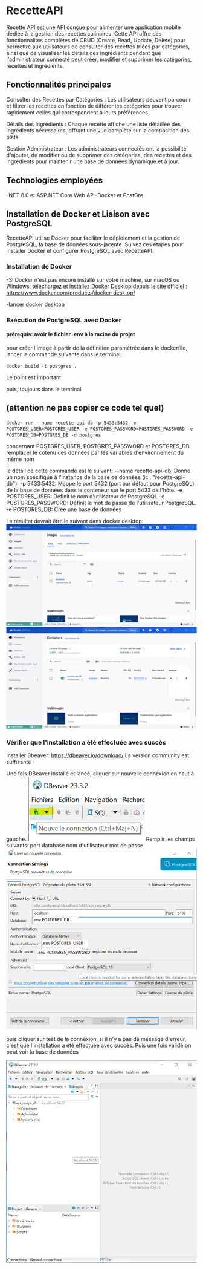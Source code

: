 # RecetteAPI
Recette API est une API conçue pour alimenter une application mobile dédiée à la gestion des recettes culinaires. Cette API offre des fonctionnalités complètes de CRUD (Create, Read, Update, Delete) pour permettre aux utilisateurs de consulter des recettes triées par catégories, ainsi que de visualiser les détails des ingrédients pendant que l'administrateur connecté peut créer, modifier et supprimer les catégories, recettes et ingrédients.

## Fonctionnalités principales
Consulter des Recettes par Catégories : Les utilisateurs peuvent parcourir et filtrer les recettes en fonction de différentes catégories pour trouver rapidement celles qui correspondent à leurs préférences.

Détails des Ingrédients : Chaque recette affiche une liste détaillée des ingrédients nécessaires, offrant une vue complète sur la composition des plats.

Gestion Administrateur : Les administrateurs connectés ont la possibilité d'ajouter, de modifier ou de supprimer des catégories, des recettes et des ingrédients pour maintenir une base de données dynamique et à jour.

## Technologies employées
-NET 8.0 et ASP.NET Core Web AP
-Docker et PostGre

## Installation de Docker et Liaison avec PostgreSQL
RecetteAPI utilise Docker pour faciliter le déploiement et la gestion de PostgreSQL, la base de données sous-jacente. Suivez ces étapes pour installer Docker et configurer PostgreSQL avec RecetteAPI.

### Installation de Docker
-Si Docker n'est pas encore installé sur votre machine, sur macOS ou Windows, téléchargez et installez Docker Desktop depuis le site officiel :
https://www.docker.com/products/docker-desktop/

-lancer docker desktop

### Exécution de PostgreSQL avec Docker
#### prérequis: avoir le fichier .env à la racine du projet
pour créer l'image à partir de la définition paramétrée dans le dockerfile, lancer la commande suivante dans le terminal:
```Terminal
docker build -t postgres .
```
Le point est important

puis, toujours dans le temrinal
## (attention ne pas copier ce code tel quel)
```Terminal
docker run --name recette-api-db -p 5433:5432 -e POSTGRES_USER=POSTGRES_USER -e POSTGRES_PASSWORD=POSTGRES_PASSWORD -e POSTGRES_DB=POSTGRES_DB -d postgres
```
concernant POSTGRES_USER, POSTGRES_PASSWORD et POSTGRES_DB
remplacer le cotenu des données par les variables d'environnement du même nom

le détail de cette commande est le suivant:
--name recette-api-db: Donne un nom spécifique à l'instance de la base de données (ici, "recette-api-db").
-p 5433:5432: Mappe le port 5432 (port par défaut pour PostgreSQL) de la base de données dans le conteneur sur le port 5433 de l'hôte.
-e POSTGRES_USER: Définit le nom d'utilisateur de PostgreSQL
-e POSTGRES_PASSWORD: Définit le mot de passe de l'utilisateur PostgreSQL.
-e POSTGRES_DB: Crée une base de données

Le résultat devrait être le suivant dans docker desktop:
![plot](/img/docker_image.png)
![plot](/img/docker_conteneur.png)

### Vérifier que l'installation a été effectuée avec succès
Installer Bbeaver:
https://dbeaver.io/download/
La version community est suffisante

Une fois DBeaver installé et lancé, cliquer sur nouvelle connexion en haut à gauche.
![plot](/img/beaver_nouvelle_connexion.png)
Remplir les champs suivants:
port
database
nom d'utilisateur
mot de passe
![plot](/img/test_beaver_1.png)

puis cliquer sur test de la connexion, si il n'y a pas de message d'erreur, c'est que l'installation a été effectuée avec succès. Puis une fois validé on peut voir la base de données

![plot](/img/beaver.png)



